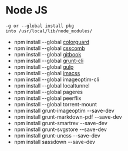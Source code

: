 # Node JS

    -g or --global install pkg 
    into /usr/local/lib/node_modules/

* npm install --global [colorguard](https://www.npmjs.org/package/colorguard)
* npm install --global [csscomb](https://www.npmjs.org/package/csscomb)
* npm install --global [gitbook](https://www.npmjs.org/package/gitbook)
* npm install --global [grunt-cli](https://www.npmjs.org/package/grunt-cli)
* npm install --global [gulp](https://www.npmjs.org/package/gulp)
* npm install --global [imacss](https://www.npmjs.org/package/imacss)
* npm install --global imageoptim-cli
* npm install --global localtunnel
* npm install --global pageres
* npm install --global peerflix
* npm install --global torrent-mount
* npm install grunt-imageoptim --save-dev
* npm install grunt-markdown-pdf --save-dev
* npm install grunt-smartrev --save-dev
* npm install grunt-svgstore --save-dev
* npm install grunt-uncss --save-dev
* npm install sassdown --save-dev
